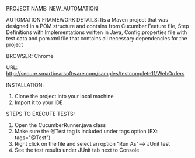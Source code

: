 PROJECT NAME: NEW_AUTOMATION

AUTOMATION FRAMEWORK DETAILS:   Its a Maven project that was designed in a POM structure and contains from Cucumber Feature file, Step Definitions with Implementations written in Java, Config.properties file with test data and pom.xml file that contains all necessary dependencies for the project

BROWSER: Chrome

URL: http://secure.smartbearsoftware.com/samples/testcomplete11/WebOrders

INSTALLATION: 
1. Clone the project into your local machine
2. Import it to your IDE


STEPS TO EXECUTE TESTS: 
1. Open the CucumberRunner.java class
2. Make sure the @Test tag is included under tags option (EX: tags="@Test")
3. Right click on the file and select an option "Run As"--> JUnit test
4. See the test results under JUnit tab next to Console
